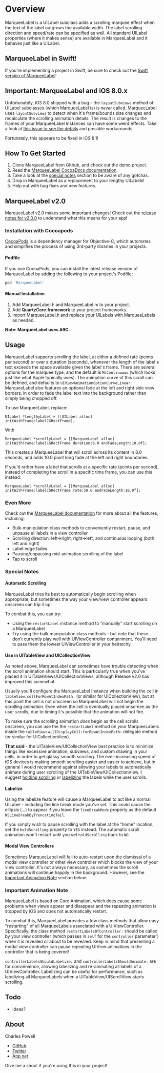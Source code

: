 Overview
============

MarqueeLabel is a UILabel subclass adds a scrolling marquee effect when the text of the label outgrows the available width. The label scrolling direction and speed/rate can be specified as well. All standard UILabel properties (where it makes sense) are available in MarqueeLabel and it behaves just like a UILabel.

## MarqueeLabel in Swift!

If you're implementing a project in Swift, be sure to check out the [Swift version of MarqueeLabel](https://github.com/cbpowell/MarqueeLabel-Swift)!

## Important: MarqueeLabel and iOS 8.0.x

Unfortunately, iOS 8.0 shipped with a bug - the `layoutSubviews` method of UILabel subclasses (which MarqueeLabel is) is _never_ called. MarqueeLabel uses `layoutSubviews` to detect when it's frame/bounds size changes and recalculate the scrolling animation details. The result is changes to the frames of your MarqueeLabel instances can have some weird effects. Take a look at [this issue to see the details](https://github.com/cbpowell/MarqueeLabel/issues/65) and possible workarounds.

Fortunately, this appears to be fixed in iOS 8.1!

## How To Get Started

1. Clone MarqueeLabel from Github, and check out the demo project.
2. Read the [MarqueeLabel CocoaDocs documentation](http://cocoadocs.org/docsets/MarqueeLabel/).
3. Take a look at the [special notes](https://github.com/cbpowell/MarqueeLabel/blob/master/README.mdown#special-notes) section to be aware of any gotchas.
4. Drop in MarqueeLabel as a replacement to your lengthy UILabels!
5. Help out with bug fixes and new features.

## MarqueeLabel v2.0

MarqueeLabel v2.0 makes some important changes! Check out the [release notes for v2.0.0](https://github.com/cbpowell/MarqueeLabel/releases/tag/2.0.0) to understand what this means for your app!

### Installation with Cocoapods

[CocoaPods](http://cocoapods.org) is a dependency manager for Objective-C, which automates and simplifies the process of using 3rd-party libraries in your projects.

#### Podfile

If you use CocoaPods, you can install the latest release version of MarqueeLabel by adding the following to your project's Podfile:
```ruby
pod 'MarqueeLabel'
```

#### Manual Installation

1. Add MarqueeLabel.h and MarqueeLabel.m to your project.
2. Add **QuartzCore.framework** to your project frameworks.
3. Import MarqueeLabel.h and replace your UILabels with MarqueeLabels as needed.

**Note: MarqueeLabel uses ARC.**

## Usage

MarqueeLabel supports scrolling the label, at either a defined rate (points per second) or over a duration (seconds), whenever the length of the label's text exceeds the space available given the label's frame. There are several options for the marquee type, and the default is `MLContinuous` (which looks just like what Apple typically uses). The animation curve of this scroll can be defined, and defaults to `UIViewAnimationOptionCurveLinear`. MarqueeLabel also features an optional fade at the left and right side view borders, in order to fade the label text into the background rather than simply being chopped off.

To use MarqueeLabel, replace:

	UILabel *lengthyLabel = [[UILabel alloc] initWithFrame:labelCGRectFrame];
		
With:

	MarqueeLabel *scrollyLabel = [[MarqueeLabel alloc] initWithFrame:labelCGRectFrame duration:8.0 andFadeLength:10.0f];

This creates a MarqueeLabel that will scroll across its content in 8.0 seconds, and adds 10.0 point long fade at the left and right boundaries.

If you'd rather have a label that scrolls at a specific rate (points per second), instead of completing the scroll in a specific time frame, you can use this instead:

	MarqueeLabel *scrollyLabel = [[MarqueeLabel alloc] initWithFrame:labelCGRectFrame rate:50.0 andFadeLength:10.0f];

### Even More

Check out the [MarqueeLabel documentation](http://cocoadocs.org/docsets/MarqueeLabel/) for more about all the features, including:
- Bulk-manipulation class methods to conveniently restart, pause, and unpause all labels in a view controller
- Scrolling direction: left->right, right->left, and continuous looping (both left and right)
- Label edge fades
- Pausing/unpausing mid-animation scrolling of the label
- Tap to scroll

### Special Notes<a id="specialnotes"></a>

#### Automatic Scrolling

MarqueeLabel tries its best to automatically begin scrolling when appropriate, but sometimes the way your view/view controller appears onscreen can trip it up.

To combat this, you can try:
- Using the `restartLabel` instance method to "manually" start scrolling on a MarqueeLabel
- Try using the bulk manipulation class methods - but note that these don't currently play well with UIViewController containment. You'll need to pass them the lowest UIViewController in your heirarchy.

#### Use in UITableView and UICollectionView

As noted above, MarqueeLabel can sometimes have trouble detecting when the scroll animation should start. This is particularly true when you've placed it in UITableViews/UICollectionViews, although Release v2.0 has improved this somewhat.

Usually you'll configure the MarqueeLabel instance when building the cell in `tableView:cellForRowAtIndexPath:` (or similar for UICollectionView), but at this point the cell is not onscreen so MarqueeLabel will not begin the scrolling animation. Even when the cell is eventually placed onscreen as the user scrolls, due to timing it's possible that the animation will not fire.

To make sure the scrolling animation _does_ begin as the cell scrolls onscreen, you can use the the `restartLabel` method on your MarqueeLabels inside the `tableView:willDisplayCell:forRowAtIndexPath:` delegate method (or similar for UICollectionView).

**That said** - the UITableView/UICollectionView best practice is to minimize things like excessive animation, subviews, and custom drawing in your cells, in order to get glassy smooth scrolling. The ever-increasing speed of iOS devices is making smooth scrolling easier and easier to achieve, but in general I would recommend against allowing your labels to automatically animate during user scrolling of the UITableView/UICollectionView. I suggest [holding scrolling](http://cocoadocs.org/docsets/MarqueeLabel/2.0.7/Classes/MarqueeLabel.html#//api/name/holdScrolling) or [labelizing](http://cocoadocs.org/docsets/MarqueeLabel/2.0.7/Classes/MarqueeLabel.html#//api/name/labelize) the labels while the user scrolls.


#### Labelize

Using the labelize feature will cause a MarqueeLabel to act like a normal UILabel - including the line break mode you've set. This could cause the ellipsis (...) to appear if you leave the `lineBreakMode` property as the default `NSLineBreakByTruncatingTail`.

If you simply wish to pause scrolling with the label at the "home" location, set the `holdScrolling` property to `YES` instead. The automatic scroll animation won't restart until you set `holdScrolling` back to `NO`.

#### Modal View Controllers

Sometimes MarqueeLabel will fail to auto-restart upon the dismissal of a modal view controller or other view controller which blocks the view of your view controller. It's not always necessary, as sometimes the scroll animations will continue happily in the background. However, see the [Important Animation Note](#important-animation-note) section below.

### Important Animation Note<a id="importantanimationnote"></a>
MarqueeLabel is based on Core Animation, which does cause some problems when views appear and disappear and the repeating animation is stopped by iOS and does not automatically restart.

To combat this, MarqueeLabel provides a few class methods that allow easy "restarting" of all MarqueeLabels associated with a UIViewController. Specifically, the class method `restartLabelsOfController:` should be called by your view controller (which passes in `self` for the `controller` parameter`) when it is revealed or about to be revealed. Keep in mind that presenting a modal view controller can pause repeating UIView animations in the controller that is being covered! 

`controllerLabelsShouldLabelize:` and `controllerLabelsShouldAnimate:` are for convienience, allowing labelizing and re-animating all labels of a UIViewController. Labelizing can be useful for performance, such as labelizing all MarqueeLabels when a UITableView/UIScrollView starts scrolling.

## Todo
- Ideas?

## About

Charles Powell
- [GitHub](http://github.com/cbpowell)
- [Twitter](http://twitter.com/seventhcolumn)
- [App.net](http://app.net/seventhcolumn)

Give me a shout if you're using this in your project!
